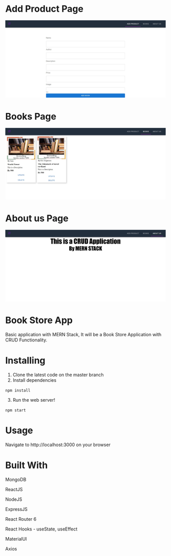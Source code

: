 # Add Product Page
![Screenshot](/book-store/src/Images/addProductPage.png)

# Books Page
![Screenshot](/book-store/src/Images/books.png)

# About us Page
![Screenshot](/book-store/src/Images/aboutusPage.png)

# Book Store App

Basic application with MERN Stack, It will be a Book Store Application with CRUD Functionality.

#  Installing
1. Clone the latest code on the master branch
2. Install dependencies

`npm install`

3. Run the web server!

`npm start`

#  Usage
Navigate to http://localhost:3000 on your browser

#  Built With
   MongoDB

   ReactJS

   NodeJS

   ExpressJS

   React Router 6

   React Hooks - useState, useEffect

   MaterialUI

   Axios




